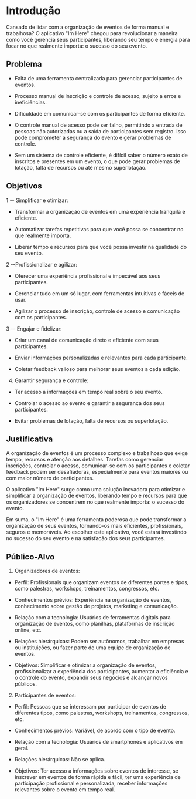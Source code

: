 # Introdução

Cansado de lidar com a organização de eventos de forma manual e trabalhosa? O aplicativo "Im Here" chegou para revolucionar a maneira como você gerencia seus participantes, liberando seu tempo e energia para focar no que realmente importa: o sucesso do seu evento.

## Problema

* Falta de uma ferramenta centralizada para gerenciar participantes de eventos.

* Processo manual de inscrição e controle de acesso, sujeito a erros e ineficiências.

* Dificuldade em comunicar-se com os participantes de forma eficiente.

* O controle manual de acesso pode ser falho, permitindo a entrada de pessoas não autorizadas ou a saída de participantes sem registro. Isso pode comprometer a segurança do evento e gerar problemas de controle.

* Sem um sistema de controle eficiente, é difícil saber o número exato de inscritos e presentes em um evento, o que pode gerar problemas de lotação, falta de recursos ou até mesmo superlotação.

## Objetivos

1 -- Simplificar e otimizar:

* Transformar a organização de eventos em uma experiência tranquila e eficiente.

* Automatizar tarefas repetitivas para que você possa se concentrar no que realmente importa.

* Liberar tempo e recursos para que você possa investir na qualidade do seu evento.

2 --Profissionalizar e agilizar:

* Oferecer uma experiência profissional e impecável aos seus participantes.

* Gerenciar tudo em um só lugar, com ferramentas intuitivas e fáceis de usar.

* Agilizar o processo de inscrição, controle de acesso e comunicação com os participantes.


3 -- Engajar e fidelizar:

* Criar um canal de comunicação direto e eficiente com seus participantes.

* Enviar informações personalizadas e relevantes para cada participante.

* Coletar feedback valioso para melhorar seus eventos a cada edição.

4. Garantir segurança e controle:

* Ter acesso a informações em tempo real sobre o seu evento.

* Controlar o acesso ao evento e garantir a segurança dos seus participantes.

* Evitar problemas de lotação, falta de recursos ou superlotação.



## Justificativa

A organização de eventos é um processo complexo e trabalhoso que exige tempo, recursos e atenção aos detalhes. Tarefas como gerenciar inscrições, controlar o acesso, comunicar-se com os participantes e coletar feedback podem ser desafiadoras, especialmente para eventos maiores ou com maior número de participantes.

O aplicativo "Im Here" surge como uma solução inovadora para otimizar e simplificar a organização de eventos, liberando tempo e recursos para que os organizadores se concentrem no que realmente importa: o sucesso do evento.

Em suma, o "Im Here" é uma ferramenta poderosa que pode transformar a organização de seus eventos, tornando-os mais eficientes, profissionais, seguros e memoráveis. Ao escolher este aplicativo, você estará investindo no sucesso do seu evento e na satisfacão dos seus participantes.



## Público-Alvo

1. Organizadores de eventos:

* Perfil: Profissionais que organizam eventos de diferentes portes e tipos, como palestras, workshops, treinamentos, congressos, etc.

* Conhecimentos prévios: Experiência na organização de eventos, conhecimento sobre gestão de projetos, marketing e comunicação.
 
* Relação com a tecnologia: Usuários de ferramentas digitais para organização de eventos, como planilhas, plataformas de inscrição online, etc.
 
* Relações hierárquicas: Podem ser autônomos, trabalhar em empresas ou instituições, ou fazer parte de uma equipe de organização de eventos.
 
* Objetivos: Simplificar e otimizar a organização de eventos, profissionalizar a experiência dos participantes, aumentar a eficiência e o controle do evento, expandir seus negócios e alcançar novos públicos.



2. Participantes de eventos:
 
* Perfil: Pessoas que se interessam por participar de eventos de diferentes tipos, como palestras, workshops, treinamentos, congressos, etc.

* Conhecimentos prévios: Variável, de acordo com o tipo de evento.

* Relação com a tecnologia: Usuários de smartphones e aplicativos em geral.

* Relações hierárquicas: Não se aplica.

* Objetivos: Ter acesso a informações sobre eventos de interesse, se inscrever em eventos de forma rápida e fácil, ter uma experiência de participação profissional e personalizada, receber informações relevantes sobre o evento em tempo real.
